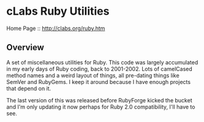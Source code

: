 # cLabs Ruby Utilities

Home Page :: http://clabs.org/ruby.htm

## Overview

A set of miscellaneous utilities for Ruby. This code was largely accumulated in my early
days of Ruby coding, back to 2001-2002. Lots of camelCased method names and a weird 
layout of things, all pre-dating things like SemVer and RubyGems. I keep it around because
I have enough projects that depend on it.

The last version of this was released before RubyForge kicked the bucket and I'm only 
updating it now perhaps for Ruby 2.0 compatibility, I'll have to see.


